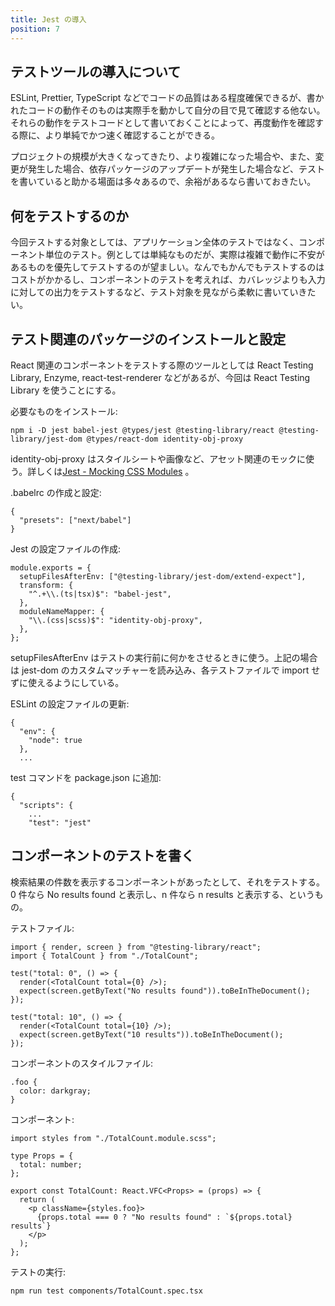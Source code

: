 ```yaml
---
title: Jest の導入
position: 7
---
```


## テストツールの導入について

ESLint, Prettier, TypeScript などでコードの品質はある程度確保できるが、書かれたコードの動作そのものは実際手を動かして自分の目で見て確認する他ない。それらの動作をテストコードとして書いておくことによって、再度動作を確認する際に、より単純でかつ速く確認することができる。

プロジェクトの規模が大きくなってきたり、より複雑になった場合や、また、変更が発生した場合、依存パッケージのアップデートが発生した場合など、テストを書いていると助かる場面は多々あるので、余裕があるなら書いておきたい。

## 何をテストするのか

今回テストする対象としては、アプリケーション全体のテストではなく、コンポーネント単位のテスト。例としては単純なものだが、実際は複雑で動作に不安があるものを優先してテストするのが望ましい。なんでもかんでもテストするのはコストがかかるし、コンポーネントのテストを考えれば、カバレッジよりも入力に対しての出力をテストするなど、テスト対象を見ながら柔軟に書いていきたい。

## テスト関連のパッケージのインストールと設定

React 関連のコンポーネントをテストする際のツールとしては React Testing Library, Enzyme, react-test-renderer などがあるが、今回は React Testing Library を使うことにする。

必要なものをインストール:

```
npm i -D jest babel-jest @types/jest @testing-library/react @testing-library/jest-dom @types/react-dom identity-obj-proxy
```

identity-obj-proxy はスタイルシートや画像など、アセット関連のモックに使う。詳しくは[Jest - Mocking CSS Modules](https://jestjs.io/docs/en/webpack#mocking-css-modules) 。

.babelrc の作成と設定:

```json[.babelrc]
{
  "presets": ["next/babel"]
}
```

Jest の設定ファイルの作成:

```js[jest.config.js]
module.exports = {
  setupFilesAfterEnv: ["@testing-library/jest-dom/extend-expect"],
  transform: {
    "^.+\\.(ts|tsx)$": "babel-jest",
  },
  moduleNameMapper: {
    "\\.(css|scss)$": "identity-obj-proxy",
  },
};
```

setupFilesAfterEnv はテストの実行前に何かをさせるときに使う。上記の場合は jest-dom のカスタムマッチャーを読み込み、各テストファイルで import せずに使えるようにしている。

ESLint の設定ファイルの更新:

```json[.eslintrc]
{
  "env": {
    "node": true
  },
  ...
```

test コマンドを package.json に追加:

```json[package.json]
{
  "scripts": {
    ...
    "test": "jest"
```

## コンポーネントのテストを書く

検索結果の件数を表示するコンポーネントがあったとして、それをテストする。0 件なら No results found と表示し、n 件なら n results と表示する、というもの。

テストファイル:

```tsx[components/TotalCount.spec.tsx]
import { render, screen } from "@testing-library/react";
import { TotalCount } from "./TotalCount";

test("total: 0", () => {
  render(<TotalCount total={0} />);
  expect(screen.getByText("No results found")).toBeInTheDocument();
});

test("total: 10", () => {
  render(<TotalCount total={10} />);
  expect(screen.getByText("10 results")).toBeInTheDocument();
});
```

コンポーネントのスタイルファイル:

```scss[components/TotalCount.module.scss]
.foo {
  color: darkgray;
}
```

コンポーネント:

```tsx[components/TotalCount.tsx]
import styles from "./TotalCount.module.scss";

type Props = {
  total: number;
};

export const TotalCount: React.VFC<Props> = (props) => {
  return (
    <p className={styles.foo}>
      {props.total === 0 ? "No results found" : `${props.total} results`}
    </p>
  );
};
```

テストの実行:

```
npm run test components/TotalCount.spec.tsx
```